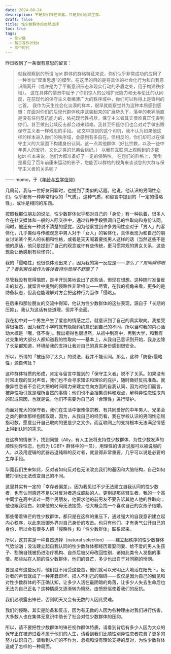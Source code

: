 ```yaml
---
date: 2024-08-24
description: 不是我们锋芒毕露，只是我们必须生存。
draft: false
title: 性少数群体的自然选择
toc: true
tags:
  - 性少数
  - 每日写作计划α
  - 高中时代
---
```


昨日收到了一条很有意思的留言：

> 就我观察到的所谓 lgbt 群体的群格特征来说，你们似乎非常成功的应用了一种类似“双重思想”的模型。在这里的目的是将具体的社会化行为和自我意识隔离开（或许是为了平衡意识形态和现实行动的矛盾之处，用于构建秩序域）。
> 这在具体的情景中赋予了你们惊人的公域扩张能力和无与伦比的认同度，在前现代的保守主义者稀薄广大的秩序域中，你们可以称得上是锋利的匕首。
> 我作为天生社会化淡漠的样本，很早就能察觉并为这种本质感到感慨：在面对你们的后现代群体秩序武装起来的扩展势头下，落单的老鸨简直是没有任何反抗能力的，依托现代性机器，保守主义者其实很难真正伤害到你们，甚至做出公域反击都会越来越难。我甚至怀疑你们也会对对手做出跟保守主义者一样残忍的手段。
> 如文中提到的这个司机，我不认为如果他这样的样本进入你们的秩序域，会感到有多自在。但相反的，你们却可以在保守主义的大氛围下构建身份认同。这一点其他群体（好比宗教，以及一些中年男人的爱好，文化之类的兄弟会组织。）
> 以我在互联网上观察到的少数 lgbt 样本来说，他们大都准备好了一定的侵略性。
> 在您们的群格上，我倒是看见了百年前康米运动的影子，您能否以群格的视角来谈谈您的大群与保守主义者的关系呢？

—— momo，于《[年龄与玄学信仰](https://www.geedea.pro/posts/%E5%B9%B4%E9%BE%84%E4%B8%8E%E7%8E%84%E5%AD%A6%E4%BF%A1%E4%BB%B0/)》

几周前，我与一位好友闲聊时，也提到了类似的话题。他说，他认识的男同性恋们，似乎都有一种非常相似的「气质」。这种气质，和留言中提到的「一定的侵略性」，或许是相同的东西。

按照我那位朋友的说法，性少数群体似乎都对自己的「身份」有一种执着，很多人会在社交媒体和一般的人际交往中，通过各种手段强调自己的性取向和身份认同。同时，他还有一种说不清楚的感觉，因为他察觉到许多男同性恋对于「男人」的客体化，几乎类似与传统观念中男人对于「女人」的客体化，具体表现为和自己的朋友讨论某个男人的长相和性格，或者是天天喊着要找男人这样的话（当然这些不是他的原话，他只是提到了自己的观念或许有些传统，更习惯常规的男女关系，这些现象让他感到有些怪异）。

我的「侵略性」也很快体现出来了，因为我的第一反应是——*怎么了？男同碍你眼了？看到男性被作为客体看待你觉得不舒服了？*

尽管我没有觉得恼怒，是半开玩笑地说出了这些话，但现在想想，这种随时准备反击的状态，就留言中提到的侵略性非常相似——尽管，在我的视角来看，更多的是防备状态，但我也能理解对方会把这种行为当作「侵略」。

在后来和那位朋友的交流中得知，他认为性少数群体的这些表现，源自于「长期的压抑」。我认为这话有些道理，但并不全面。

我在初中对一个男生产生了爱恋的情感之后，就意识到了自己的真实取向。我接受得很坦然，因为我在小学时就有隐隐约约意识到自己的不同，所以当时我的内心活动大概是「哦，怪不得」。我出柜得也很坦然，从初中到高中，再到大学，和我有过交集的大部分人都知道我的性取向——基本上，从我自己意识到开始，我身边除了长辈都知道，环境给我的支持让我对自己的真实身份感到很安全。

所以，所谓的「被压抑了太久」的说法，我并不能认同。那么，这种「防备/侵略性」源自何处？

这种群体特质的形成，肯定与留言中提到的「保守主义者」脱不了关系。如果没有时常出现的反对声音，我们也不会寻求知识和理论的庇护，随时做好反抗准备。就像异性恋者不会花大把的时间精力来建立性向方面的自我认同，因为对他们而言，被异性吸引就是理所当然的事情；他们也不会搜集资料和观点，解释异性恋性取向的形成原因，也就是说，他们不需要为自己的「合理性」进行辩护。

而面对庞大的保守者，我们在生活中很难像宗教、有共同爱好的中年男人、兄弟会之类的群体那样抱团取暖，因为，从我自己的经历看，我在学校认识的男同性恋屈指可数，愿意公开自己取向的更是少之又少，而互联网上的支持根本无法满足情感上得到认同的需求。

在这样的情景下，找到同盟（Ally，有人主张将支持性少数群体、为性少数发声的顺性别异性恋，也归为 LGBT+ 群体中的一员），用理性的语言说服可以被说服的人，以及用逻辑的武器击退纯粹的反对者，就显得非常重要，几乎可以说是必要的生存手段。

毕竟我们生来如此，反对者如何反对也无法改变我们的基因和大脑结构，自己如何被打倒也无法改变自己的不同。

这里其实有一定的「幸存者偏差」，因为我见过不少无法建立自我认同的性少数者，也有认同感还不足以对反对者造成威胁的人，更别提那些轻生者。我的一个高中同学在高中谈过一两个男朋友，他要求他的前男友不要告诉其他人他的性取向；他也跟我坦白，如果他的父母无法接受，他大概会找一个喜欢自己的女孩子结婚。

那些带着锋芒的性少数群体，都只是在这样的重压下，通过强大的自我意识建立起内心秩序，以此来抵御外界对自己身份的攻击。也只有他们，才有勇气公开自己的身份，所以会有很多人把「侵略性」和「性少数群体」联系起来。

所以，这其实是一种自然选择（natural selection）——建立起秩序的性少数群体气势汹汹；没法建立起自我认同的性少数群体都经历着娶同妻、给不爱的男人生孩子、割腕自残被扔进治疗机构、自杀后被父母改回性别，诸如此类令人发指的事情。那些站在人前的性少数群体，他们的锋芒，多少也出自于对同胞的怜悯。

要是没有这些反对，他们就不用受这些苦，他们就可以光明正大地活在阳光下。反对者的声音就成了一种非蠢即坏、损人不利己的阻碍——仅仅是因为自己的偏见和对性少数群体的不正确认知，让多少人活在最阴暗的角落，让多少人失去生命后也无法为自己正名？这种情感又逐渐转为愤怒，由愤怒驱使着我们的反抗。

我们必须露出锋芒，否则明天又会有无数的人因此受难。

我们的侵略，其实是防备和反击，因为有无数的人因为各种理由对我们进行伤害，大多数人也在集体无意识中助长了社会对性少数群体的压抑。

所以，请不要把性少数群体的锋芒视作群体特质，请看到背后有多少人因为大众的保守正在被迫过着不属于他们的人生，请看到我们比顺性别异性恋者花费了更多的努力认识自己，请看到人们的不作为、忽视和没有理论支持的反对，为性少数群体造成了怎样的一种局面。
